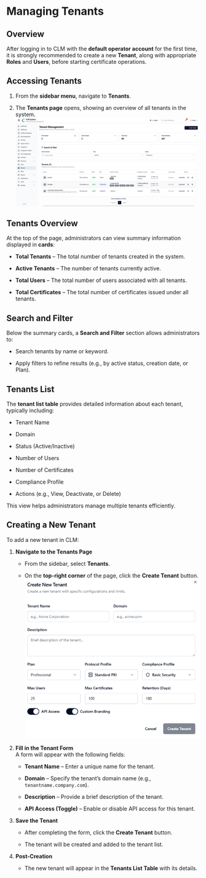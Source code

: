 # Managing Tenants

## Overview
After logging in to CLM with the **default operator account** for the first time, it is strongly recommended to create a new **Tenant**, along with appropriate **Roles** and **Users**, before starting certificate operations.

## Accessing Tenants
1. From the **sidebar menu**, navigate to **Tenants**.
    
2. The **Tenants page** opens, showing an overview of all tenants in the system.
![Tenants Page Overview](images/tenants_page_overview.png)


## Tenants Overview

At the top of the page, administrators can view summary information displayed in **cards**:

- **Total Tenants** – The total number of tenants created in the system.
    
- **Active Tenants** – The number of tenants currently active.
    
- **Total Users** – The total number of users associated with all tenants.
    
- **Total Certificates** – The total number of certificates issued under all tenants.
## Search and Filter
Below the summary cards, a **Search and Filter** section allows administrators to:

- Search tenants by name or keyword.
    
- Apply filters to refine results (e.g., by active status, creation date, or Plan).

## Tenants List
The **tenant list table** provides detailed information about each tenant, typically including:

- Tenant Name
    
- Domain
    
- Status (Active/Inactive)
    
- Number of Users
    
- Number of Certificates
    
- Compliance Profile
    
- Actions (e.g., View, Deactivate, or Delete)
    

This view helps administrators manage multiple tenants efficiently.

## Creating a New Tenant
To add a new tenant in CLM:

1. **Navigate to the Tenants Page**
    
    - From the sidebar, select **Tenants**.
        
    - On the **top-right corner** of the page, click the **Create Tenant** button.
![Create Tenant Form](images/create_tenant_form.png)

2. **Fill in the Tenant Form**  
    A form will appear with the following fields:
    
    - **Tenant Name** – Enter a unique name for the tenant.
        
    - **Domain** – Specify the tenant’s domain name (e.g., `tenantname.company.com`).
        
    - **Description** – Provide a brief description of the tenant.
        
    - **API Access (Toggle)** – Enable or disable API access for this tenant.
        
3. **Save the Tenant**
    
    - After completing the form, click the **Create Tenant** button.
        
    - The tenant will be created and added to the tenant list.
        
4. **Post-Creation**
    
    - The new tenant will appear in the **Tenants List Table** with its details.
